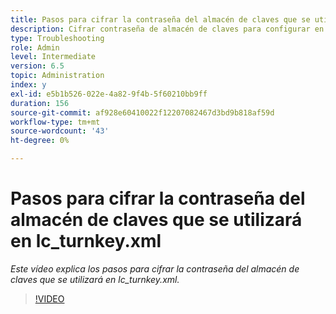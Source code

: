 ```yaml
---
title: Pasos para cifrar la contraseña del almacén de claves que se utilizará en lc_turnkey.xml
description: Cifrar contraseña de almacén de claves para configurar en archivo lc_turnkey.xml
type: Troubleshooting
role: Admin
level: Intermediate
version: 6.5
topic: Administration
index: y
exl-id: e5b1b526-022e-4a82-9f4b-5f60210bb9ff
duration: 156
source-git-commit: af928e60410022f12207082467d3bd9b818af59d
workflow-type: tm+mt
source-wordcount: '43'
ht-degree: 0%

---
```


# Pasos para cifrar la contraseña del almacén de claves que se utilizará en lc_turnkey.xml

*Este vídeo explica los pasos para cifrar la contraseña del almacén de claves que se utilizará en lc_turnkey.xml.*

>[!VIDEO](https://video.tv.adobe.com/v/335538?quality=12&learn=on)
